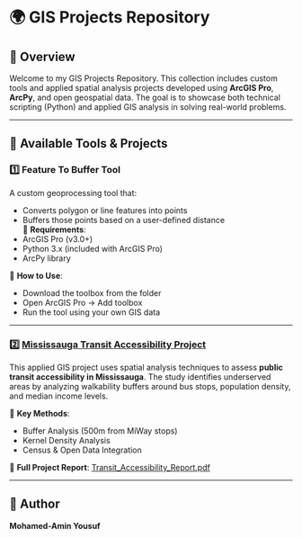 # 🌍 GIS Projects Repository

## 📌 Overview
Welcome to my GIS Projects Repository. This collection includes custom tools and applied spatial analysis projects developed using **ArcGIS Pro**, **ArcPy**, and open geospatial data. The goal is to showcase both technical scripting (Python) and applied GIS analysis in solving real-world problems.

---

## 📂 Available Tools & Projects

### 1️⃣ Feature To Buffer Tool
A custom geoprocessing tool that:
- Converts polygon or line features into points
- Buffers those points based on a user-defined distance  
🔧 **Requirements**:
- ArcGIS Pro (v3.0+)
- Python 3.x (included with ArcGIS Pro)
- ArcPy library

🚀 **How to Use**:
- Download the toolbox from the folder
- Open ArcGIS Pro → Add toolbox
- Run the tool using your own GIS data

---

### 2️⃣ [Mississauga Transit Accessibility Project](./transit-accessibility-mississauga)
This applied GIS project uses spatial analysis techniques to assess **public transit accessibility in Mississauga**. The study identifies underserved areas by analyzing walkability buffers around bus stops, population density, and median income levels.

📍 **Key Methods**:
- Buffer Analysis (500m from MiWay stops)
- Kernel Density Analysis
- Census & Open Data Integration

📄 **Full Project Report**: [Transit_Accessibility_Report.pdf](./transit-accessibility-mississauga/Transit_Accessibility_Report.pdf)


---

## 👤 Author
**Mohamed-Amin Yousuf**  

